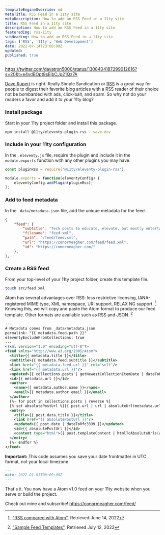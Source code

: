 ```yaml
---
templateEngineOverride: md
metaTitle: RSS Feed in a 11ty site
metaDescription: How to add an RSS Feed in a 11ty site
title: RSS Feed in a 11ty site 
description: How to add an RSS Feed in a 11ty site
featuredImg: rss-11ty
subHeading: How to add an RSS Feed in a 11ty site.
tags: ['RSS', '11ty', 'Web Development']
date: 2022-07-14T23:00:00Z
updated:
published: true
---
```


<div class="col-start-3 col-end-9">

https://twitter.com/davatron5000/status/1308404187299012616?s=20&t=e4vdBOpt8sEjbCJp21Qz7A

[Dave Rupert](https://daverupert.com) is right. Really Simple Syndication or [RSS](https://en.wikipedia.org/wiki/RSS) is a great way for people to digest their favorite blog articles with a RSS reader of their choice not be bombarded with ads, click-bait, and spam. So why not do your readers a favor and add it to your 11ty blog?

### Install package
Start in your 11ty project folder and install this package.
```bash
npm install @11ty/eleventy-plugin-rss --save-dev
```

### Include in your 11ty configuration
In the `.eleventy.js` file, require the plugin and include it in the `module.exports` function with any other plugins you may have.
```js
const pluginRss = require("@11ty/eleventy-plugin-rss");

module.exports = function(eleventyConfig) {
    eleventyConfig.addPlugin(pluginRss);
};
```

### Add to feed metadata
In the `_data/metadata.json` file, add the unique metadata for the feed.
```json
{
	"feed": {
		"subtitle": "Tech posts to educate, elevate, but mostly entertain.",
		"filename": "feed.xml",
		"path": "/feed/feed.xml",
		"url": "https://conormeagher.com/feed/feed.xml",
		"id": "https://conormeagher.com/"
	},
},
```
### Create a RSS feed
From your top-level of your 11ty project folder, create this template file.
```bash
touch src/feed.xml
```

Atom has several advantages over RSS: less restrictive licensing, IANA-registered MIME type, XML namespace, URI support, RELAX NG support. [^1] Knowing this, we will copy and paste the Atom format to produce our feed template. Other formats are available such as RSS and JSON. [^2]

```xml
---
# Metadata comes from _data/metadata.json
permalink: "{{ metadata.feed.path }}"
eleventyExcludeFromCollections: true
---
<?xml version="1.0" encoding="utf-8"?>
<feed xmlns="http://www.w3.org/2005/Atom">
  <title>{{ metadata.title }}</title>
  <subtitle>{{ metadata.feed.subtitle }}</subtitle>
  <link href="{{ metadata.feed.url }}" rel="self"/>
  <link href="{{ metadata.url }}"/>
  <updated>{{ collections.posts | getNewestCollectionItemDate | dateToRfc3339 }}</updated>
  <id>{{ metadata.url }}</id>
  <author>
    <name>{{ metadata.author.name }}</name>
    <email>{{ metadata.author.email }}</email>
  </author>
  {%- for post in collections.posts | reverse %}
  {% set absolutePostUrl %}{{ post.url | url | absoluteUrl(metadata.url) }}{% endset %}
  <entry>
    <title>{{ post.data.title }}</title>
    <link href="{{ absolutePostUrl }}"/>
    <updated>{{ post.date | dateToRfc3339 }}</updated>
    <id>{{ absolutePostUrl }}</id>
    <content type="html">{{ post.templateContent | htmlToAbsoluteUrls(absolutePostUrl) }}</content>
  </entry>
  {%- endfor %}
</feed>
```

**Important:** This code assumes you save your date frontmatter in UTC format, not your local timezone.
```md
---
date: 2022-01-01T00:00:00Z 
---
```

That's it. You now have a Atom v1.0 feed on your 11ty website when you serve or build the project.

Check out mine and subscribe!
https://conormeagher.com/feed/

[^1]: ["RSS compared with Atom"](https://en.wikipedia.org/wiki/RSS#RSS_compared_with_Atom). Retrieved June 14, 2022
[^2]: ["Sample Feed Templates"](https://www.11ty.dev/docs/plugins/rss/#sample-feed-templates). Retrieved July 12, 2022
</div>
